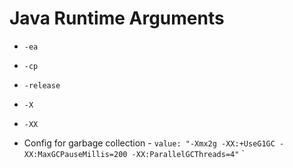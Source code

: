 # Java Runtime Arguments

* `-ea`
* `-cp`
* `-release`
* `-X`
* `-XX`

* Config for garbage collection - `value: "-Xmx2g -XX:+UseG1GC -XX:MaxGCPauseMillis=200 -XX:ParallelGCThreads=4"`
`
